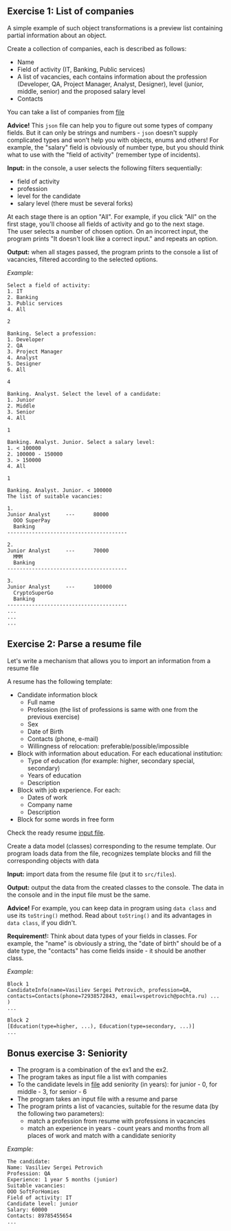 ## Exercise 1: List of companies
A simple example of such object transformations is a preview list containing partial information about an object.  

Create a collection of companies, each is described as follows:
- Name
- Field of activity (IT, Banking, Public services)
- A list of vacancies, each contains information about the profession (Developer, QA, Project Manager, Analyst, Designer), level (junior, middle, senior) and the proposed salary level
- Contacts

You can take a list of companies from [file](data-samples/listOfCompanies.json)

**Advice!** This `json` file can help you to figure out some types of company fields. But it can only be strings and numbers - `json` doesn't supply complicated types and won't help you with objects, enums and others! For example, the "salary" field is obviously of number type, but you should think what to use with the "field of activity" (remember type of incidents). 

**Input:** in the console, a user selects the following filters sequentially: 
- field of activity
- profession
- level for the candidate
- salary level (there must be several forks)

At each stage there is an option "All". For example, if you click "All" on the first stage, you'll choose all fields of activity and go to the next stage.  
The user selects a number of chosen option. On an incorrect input, the program prints "It doesn't look like a correct input." and repeats an option.  

**Output:** when all stages passed, the program prints to the console a list of vacancies, filtered according to the selected options.

_Example:_
```
Select a field of activity:
1. IT
2. Banking
3. Public services
4. All

2

Banking. Select a profession:
1. Developer
2. QA
3. Project Manager
4. Analyst
5. Designer
6. All

4

Banking. Analyst. Select the level of a candidate:
1. Junior 
2. Middle
3. Senior
4. All

1

Banking. Analyst. Junior. Select a salary level:
1. < 100000
2. 100000 - 150000
3. > 150000
4. All

1

Banking. Analyst. Junior. < 100000
The list of suitable vacancies:

1.
Junior Analyst     ---      80000
  OOO SuperPay
  Banking
---------------------------------------

2. 
Junior Analyst     ---      70000
  MMM
  Banking
---------------------------------------

3.
Junior Analyst     ---      100000
  CryptoSuperGo
  Banking
---------------------------------------
...
...
...
```

## Exercise 2: Parse a resume file
Let's write a mechanism that allows you to import an information from a resume file

A resume has the following template:
- Candidate information block
  - Full name
  - Profession (the list of professions is same with one from the previous exercise)
  - Sex
  - Date of Birth
  - Contacts (phone, e-mail)
  - Willingness of relocation: preferable/possible/impossible
- Block with information about education. For each educational institution:
    - Type of education (for example: higher, secondary special, secondary)
    - Years of education
    - Description
- Block with job experience. For each:
    - Dates of work
    - Company name
    - Description
- Block for some words in free form

Check the ready resume [input file](data-samples/resume.json).

Create a data model (classes) corresponding to the resume template. Our program loads data from the file, recognizes template blocks and fill the corresponding objects with data

**Input:** import data from the resume file (put it to `src/files`).

**Output:** output the data from the created classes to the console. The data in the console and in the input file must be the same. 

**Advice!** For example, you can keep data in program using `data class` and use its `toString()` method. Read about `toString()` and its advantages in `data class`, if you didn't.

**Requirement!:** Think about data types of your fields in classes. For example, the "name" is obviously a string, the "date of birth" should be of a date type, the "contacts" has come fields inside - it should be another class. 

_Example:_
```
Block 1
CandidateInfo(name=Vasiliev Sergei Petrovich, profession=QA, contacts=Contacts(phone=72938572843, email=vspetrovich@pochta.ru) ... )
...

Block 2
[Education(type=higher, ...), Education(type=secondary, ...)]
...
```
## Bonus exercise 3: Seniority
- The program is a combination of the ex1 and the ex2.
- The program takes as input file a list with companies
- To the candidate levels in [file](datasamples/listOfCompanies.json) add seniority (in years): for junior - 0, for middle - 3, for senior - 6
- The program takes an input file with a resume and parse
- The program prints a list of vacancies, suitable for the resume data (by the following two parameters): 
  - match a profession from resume with professions in vacancies
  - match an experience in years - count years and months from all places of work and match with a candidate seniority

_Example:_
```
The candidate:
Name: Vasiliev Sergei Petrovich
Profession: QA
Experience: 1 year 5 months (junior)
Suitable vacancies:
OOO SoftForHomies
Field of activity: IT
Candidate level: junior
Salary: 60000
Contacts: 89785455654
...
```
